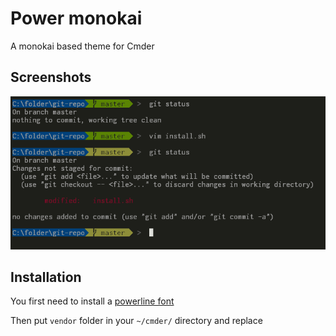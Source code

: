 # Power monokai
A monokai based theme for Cmder

## Screenshots

![Power monokai](https://github.com/gustavoalfaro/power-monokai/blob/master/screenshot/screenshot.png)


## Installation

You first need to install a [powerline font](https://github.com/powerline/fonts)

Then put `vendor` folder in your `~/cmder/` directory and replace

